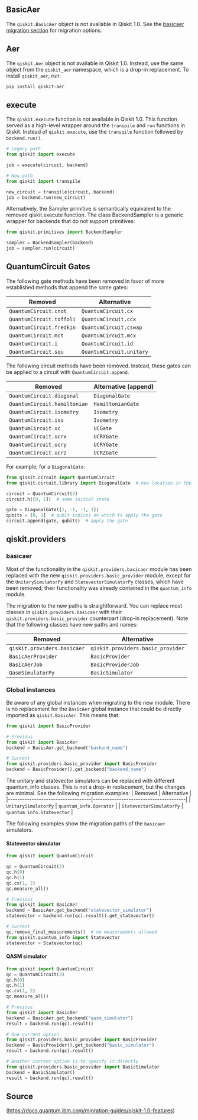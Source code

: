 ## BasicAer

The `qiskit.BasicAer` object is not available in Qiskit 1.0. See the [basicaer migration section](https://docs.quantum.ibm.com/migration-guides/qiskit-1.0-features#global-instances-and-functions) for migration options.

## Aer

The `qiskit.Aer` object is not available in Qiskit 1.0. Instead, use the same object from the `qiskit_aer` namespace, which is a drop-in replacement. To install `qiskit_aer`, run:

```bash
pip install qiskit-aer
```

## execute

The `qiskit.execute` function is not available in Qiskit 1.0. This function served as a high-level wrapper around the `transpile` and `run` functions in Qiskit. Instead of `qiskit.execute`, use the `transpile` function followed by `backend.run()`.

```python
# Legacy path
from qiskit import execute

job = execute(circuit, backend)

# New path
from qiskit import transpile

new_circuit = transpile(circuit, backend)
job = backend.run(new_circuit)
```
Alternatively, the Sampler primitive is semantically equivalent to the removed qiskit.execute function. The class BackendSampler is a generic wrapper for backends that do not support primitives:
```python
from qiskit.primitives import BackendSampler

sampler = BackendSampler(backend)
job = sampler.run(circuit)
```

## QuantumCircuit Gates

The following gate methods have been removed in favor of more established methods that append the same gates:

| Removed                     | Alternative                   |
|-----------------------------|-------------------------------|
| `QuantumCircuit.cnot`        | `QuantumCircuit.cx`           |
| `QuantumCircuit.toffoli`     | `QuantumCircuit.ccx`          |
| `QuantumCircuit.fredkin`     | `QuantumCircuit.cswap`        |
| `QuantumCircuit.mct`         | `QuantumCircuit.mcx`          |
| `QuantumCircuit.i`           | `QuantumCircuit.id`           |
| `QuantumCircuit.squ`         | `QuantumCircuit.unitary`      |

The following circuit methods have been removed. Instead, these gates can be applied to a circuit with `QuantumCircuit.append`.

| Removed                      | Alternative (append)          |
|------------------------------|-------------------------------|
| `QuantumCircuit.diagonal`     | `DiagonalGate`                |
| `QuantumCircuit.hamiltonian`  | `HamiltonianGate`             |
| `QuantumCircuit.isometry`     | `Isometry`                    |
| `QuantumCircuit.iso`          | `Isometry`                    |
| `QuantumCircuit.uc`           | `UCGate`                      |
| `QuantumCircuit.ucrx`         | `UCRXGate`                    |
| `QuantumCircuit.ucry`         | `UCRYGate`                    |
| `QuantumCircuit.ucrz`         | `UCRZGate`                    |

For example, for a `DiagonalGate`:

```python
from qiskit.circuit import QuantumCircuit
from qiskit.circuit.library import DiagonalGate  # new location in the circuit library

circuit = QuantumCircuit(2)
circuit.h([0, 1])  # some initial state

gate = DiagonalGate([1, -1, -1, 1])
qubits = [0, 1]  # qubit indices on which to apply the gate
circuit.append(gate, qubits)  # apply the gate
```

## qiskit.providers

### basicaer

Most of the functionality in the `qiskit.providers.basicaer` module has been replaced with the new `qiskit.providers.basic_provider` module, except for the `UnitarySimulatorPy` and `StatevectorSimulatorPy` classes, which have been removed; their functionality was already contained in the `quantum_info` module.

The migration to the new paths is straightforward. You can replace most classes in `qiskit.providers.basicaer` with their `qiskit.providers.basic_provider` counterpart (drop-in replacement). Note that the following classes have new paths and names:

| Removed                          | Alternative                           |
|-----------------------------------|---------------------------------------|
| `qiskit.providers.basicaer`       | `qiskit.providers.basic_provider`     |
| `BasicAerProvider`                | `BasicProvider`                       |
| `BasicAerJob`                     | `BasicProviderJob`                    |
| `QasmSimulatorPy`                 | `BasicSimulator`                      |

### Global instances

Be aware of any global instances when migrating to the new module. There is no replacement for the `BasicAer` global instance that could be directly imported as `qiskit.BasicAer`. This means that:

```python
from qiskit import BasicProvider
```

```python
# Previous
from qiskit import BasicAer
backend = BasicAer.get_backend("backend_name")

# Current
from qiskit.providers.basic_provider import BasicProvider
backend = BasicProvider().get_backend("backend_name")
```


The unitary and statevector simulators can be replaced with different quantum_info classes. This is not a drop-in replacement, but the changes are minimal. See the following migration examples:
| Removed                          | Alternative                           |
|-----------------------------------|---------------------------------------|
| `UnitarySimulatorPy`              | `quantum_info.Operator`               |
| `StatevectorSimulatorPy`          | `quantum_info.Statevector`            |

The following examples show the migration paths of the `basicaer` simulators.

#### Statevector simulator

```python
from qiskit import QuantumCircuit

qc = QuantumCircuit(3)
qc.h(0)
qc.h(1)
qc.cx(1, 2)
qc.measure_all()

# Previous
from qiskit import BasicAer
backend = BasicAer.get_backend("statevector_simulator")
statevector = backend.run(qc).result().get_statevector()

# Current
qc.remove_final_measurements()  # no measurements allowed
from qiskit.quantum_info import Statevector
statevector = Statevector(qc)
```
#### QASM simulator

```python
from qiskit import QuantumCircuit
qc = QuantumCircuit(3)
qc.h(0)
qc.h(1)
qc.cx(1, 2)
qc.measure_all()

# Previous
from qiskit import BasicAer
backend = BasicAer.get_backend("qasm_simulator")
result = backend.run(qc).result()

# One current option
from qiskit.providers.basic_provider import BasicProvider
backend = BasicProvider().get_backend("basic_simulator")
result = backend.run(qc).result()

# Another current option is to specify it directly
from qiskit.providers.basic_provider import BasicSimulator
backend = BasicSimulator()
result = backend.run(qc).result()
```



## Source

(https://docs.quantum.ibm.com/migration-guides/qiskit-1.0-features)
